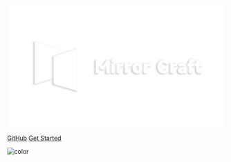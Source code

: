 ![logo](images/l2.png)

[GitHub](https://github.com/docsifyjs/docsify/)
[Get Started](#docsify)

![color](#000000)